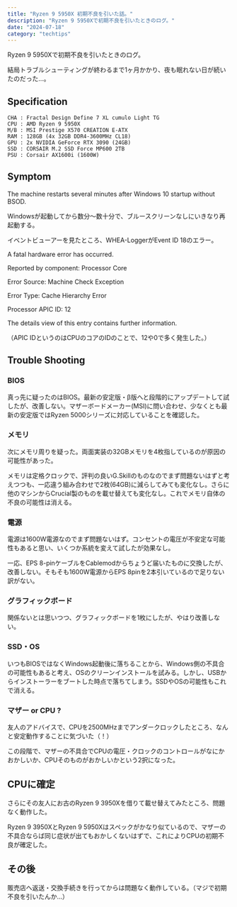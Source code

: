 ```yaml
---
title: "Ryzen 9 5950X 初期不良を引いた話。"
description: "Ryzen 9 5950Xで初期不良を引いたときのログ。"
date: "2024-07-18"
category: "techtips"
---
```


Ryzen 9 5950Xで初期不良を引いたときのログ。

結局トラブルシューティングが終わるまで1ヶ月かかり、夜も眠れない日が続いたのだった…。

## Specification

```plaintext
CHA : Fractal Design Define 7 XL cumulo Light TG
CPU : AMD Ryzen 9 5950X
M/B : MSI Prestige X570 CREATION E-ATX
RAM : 128GB (4x 32GB DDR4-3600MHz CL18)
GPU : 2x NVIDIA GeForce RTX 3090 (24GB)
SSD : CORSAIR M.2 SSD Force MP600 2TB
PSU : Corsair AX1600i (1600W)
```

## Symptom

The machine restarts several minutes after Windows 10 startup without BSOD.

Windowsが起動してから数分～数十分で、ブルースクリーンなしにいきなり再起動する。

イベントビューアーを見たところ、WHEA-LoggerがEvent ID 18のエラー。

A fatal hardware error has occurred.

Reported by component: Processor Core

Error Source: Machine Check Exception

Error Type: Cache Hierarchy Error

Processor APIC ID: 12

The details view of this entry contains further information.

（APIC IDというのはCPUのコアのIDのことで、12や0で多く発生した。）

## Trouble Shooting

### BIOS

真っ先に疑ったのはBIOS。最新の安定版・β版へと段階的にアップデートして試したが、改善しない。マザーボードメーカー(MSI)に問い合わせ、少なくとも最新の安定版ではRyzen 5000シリーズに対応していることを確認した。

### メモリ

次にメモリ周りを疑った。両面実装の32GBメモリを4枚指しているのが原因の可能性があった。

メモリは定格クロックで、評判の良いG.Skillのものなのでまず問題ないはずと考えつつも、一応違う組み合わせで2枚(64GB)に減らしてみても変化なし。さらに他のマシンからCrucial製のものを載せ替えても変化なし。これでメモリ自体の不良の可能性は消える。

### 電源

電源は1600W電源なのでまず問題ないはず。コンセントの電圧が不安定な可能性もあると思い、いくつか系統を変えて試したが効果なし。

一応、EPS 8-pinケーブルをCablemodからちょうど届いたものに交換したが、改善しない。そもそも1600W電源からEPS 8pinを2本引いているので足りない訳がない。

### グラフィックボード

関係ないとは思いつつ、グラフィックボードを1枚にしたが、やはり改善しない。

### SSD・OS

いつもBIOSではなくWindows起動後に落ちることから、Windows側の不具合の可能性もあると考え、OSのクリーンインストールを試みる。しかし、USBからインストーラーをブートした時点で落ちてしまう。SSDやOSの可能性もこれで消える。

### マザー or CPU ?

友人のアドバイスで、CPUを2500MHzまでアンダークロックしたところ、なんと安定動作することに気づいた（！）

この段階で、マザーの不具合でCPUの電圧・クロックのコントロールがなにかおかしいか、CPUそのものがおかしいかという2択になった。

## CPUに確定

さらにその友人にお古のRyzen 9 3950Xを借りて載せ替えてみたところ、問題なく動作した。

Ryzen 9 3950XとRyzen 9 5950Xはスペックがかなり似ているので、マザーの不具合ならば同じ症状が出てもおかしくないはずで、これによりCPUの初期不良が確定した。

## その後

販売店へ返送・交換手続きを行ってからは問題なく動作している。（マジで初期不良を引いたんか...）
